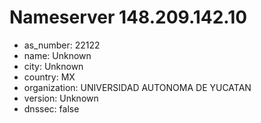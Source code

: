 # Nameserver 148.209.142.10

* as_number: 22122
* name: Unknown
* city: Unknown
* country: MX
* organization: UNIVERSIDAD AUTONOMA DE YUCATAN
* version: Unknown
* dnssec: false
